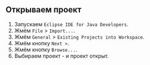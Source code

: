 ## Открываем проект
1. Запускаем `Eclipse IDE for Java Developers`.
1. Жмём `File` > `Import...`.
1. Жмём `General` > `Existing Projects into Workspace`.
1. Жмём кнопку `Next >`.
1. Жмём кнопку `Browse...`.
1. Выбираем проект - и проект открыт.
